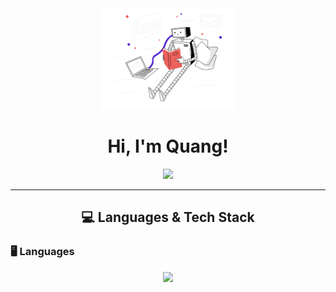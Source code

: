 <div align="center">
  <img src="https://raw.githubusercontent.com/L0um15/L0um15/master/svg/artificialintelligence.svg" height="162px" />
</div>

<h1 align="center">Hi, I'm Quang!</h1>

<div align="center">
  <img src="https://readme-typing-svg.herokuapp.com?font=Jetbrains+Mono&color=35B1C5&duration=2500&center=true&vCenter=true&lines=Bridge+Software+Engineer;Blockchain+Developer;Lifelong+Learner" />
</div>

---

<h2 align="center">💻 Languages & Tech Stack</h2>

### 🖥️ **Languages**
<p align="center">
  <img src="https://img.shields.io/badge/Golang-%2300ADD8.svg?style=for-the-badge&logo=go&logoColor=white" />
  <img src="https://img.shields.io/badge/PHP-%23777BB4.svg?style=for-the-badge&logo=php&logoColor=
